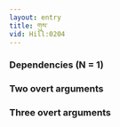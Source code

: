 ```yaml
---
layout: entry
title: གུས་
vid: Hill:0204
---
```

### Dependencies (N = 1)


### Two overt arguments


### Three overt arguments
